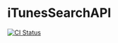 # iTunesSearchAPI
[![CI Status](http://img.shields.io/travis/svenbacia/iTunesSearchAPI.svg?style=flat)](https://travis-ci.org/svenbacia/iTunesSearchAPI)